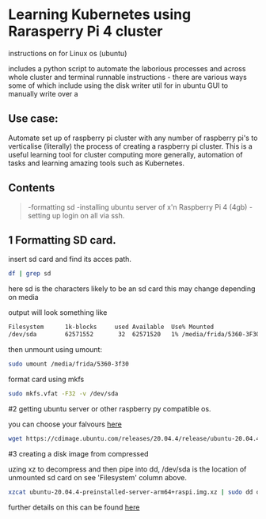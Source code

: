 # Learning Kubernetes using Rarasperry Pi 4  cluster 
instructions on for Linux os (ubuntu)

includes a python script to automate the laborious processes and across whole cluster and terminal runnable instructions - there are various ways some of which include using the disk writer util for in ubuntu GUI to manually write over a

## Use case:

Automate set up of raspberry pi cluster with any number of raspberry pi's to verticalise (literally) the process of creating a raspberry pi cluster. This is a useful learning tool for cluster computing more generally, automation of tasks and learning amazing tools such as Kubernetes. 

## Contents

> -formatting sd
> -installing ubuntu server of x'n Raspberry Pi 4 (4gb)
> -setting up login on all via ssh.

## 1  Formatting SD card.

insert sd card and find its acces path.

```bash
df | grep sd
```
 
here sd is the characters likely to be an sd card this may change depending on media 

output will look something like

```bash
Filesystem      1k-blocks     used Available  Use% Mounted
/dev/sda        62571552       32  62571520   1% /media/frida/5360-3F30
```

then unmount using umount:

```bash
sudo umount /media/frida/5360-3f30
```

format card using mkfs

```bash
sudo mkfs.vfat -F32 -v /dev/sda
```
#2 getting ubuntu server or other raspberry py compatible os.

you can choose your falvours [here](https://ubuntu.com/download/raspberry-pi)

```bash
wget https://cdimage.ubuntu.com/releases/20.04.4/release/ubuntu-20.04.4-preinstalled-server-arm64+raspi.img.xz
```

#3 creating a disk image from compressed

uzing xz to decompress and then pipe into dd, /dev/sda is the location of unmounted sd card on see 'Filesystem' column above.

```bash
xzcat ubuntu-20.04.4-preinstalled-server-arm64+raspi.img.xz | sudo dd of=/dev/sda bs=32M status=progress
```
further details on this can be found [here](https://askubuntu.com/questions/1193232/how-do-i-use-an-img-xz-file-or-get-an-img-file-from-it)
